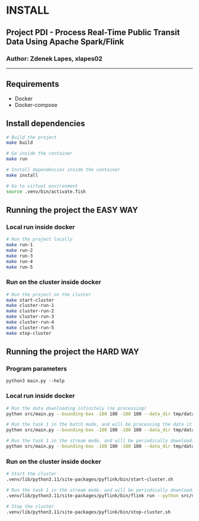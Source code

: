 # INSTALL

## Project PDI - Process Real-Time Public Transit Data Using Apache Spark/Flink

### Author: Zdenek Lapes, xlapes02

---

## Requirements

- Docker
- Docker-compose

## Install dependencies

```sh
# Build the project
make build

# Go inside the container
make run

# Install dependencies inside the container
make install

# Go to virtual environment
source .venv/bin/activate.fish
```

## Running the project the EASY WAY

### Local run inside docker

```sh
# Run the project locally
make run-1
make run-2
make run-3
make run-4
make run-5
```

### Run on the cluster inside docker

```sh
# Run the project on the cluster
make start-cluster
make cluster-run-1
make cluster-run-2
make cluster-run-3
make cluster-run-4
make cluster-run-5
make stop-cluster
```

## Running the project the HARD WAY

### Program parameters

```
python3 main.py --help
```

### Local run inside docker

```sh
# Run the data downloading infinitely (no processing)
python src/main.py --bounding-box -180 180 -180 180 --data_dir tmp/data/1 --output_dir tmp/results/1 --mode download --task 1

# Run the task 1 in the batch mode, and will be processing the data it found under the data_dir only once
python src/main.py --bounding-box -180 180 -180 180 --data_dir tmp/data/1 --output_dir tmp/results/1 --mode batch --task 1

# Run the task 1 in the stream mode, and will be periodically downloading and processing the data in the data_dir infinitely
python src/main.py --bounding-box -180 180 -180 180 --data_dir tmp/data/1 --output_dir tmp/results/1 --mode stream --task 1
```

### Run on the cluster inside docker

```sh
# Start the cluster
.venv/lib/python3.11/site-packages/pyflink/bin/start-cluster.sh

# Run the task 1 in the stream mode, and will be periodically downloading and processing the data in the data_dir infinitely
.venv/lib/python3.11/site-packages/pyflink/bin/flink run --python src/main.py --bounding-box -180 180 -180 180 --data_dir tmp/data/4 --output_dir tmp/results/4 --mode stream --task 1

# Stop the cluster
.venv/lib/python3.11/site-packages/pyflink/bin/stop-cluster.sh
```
